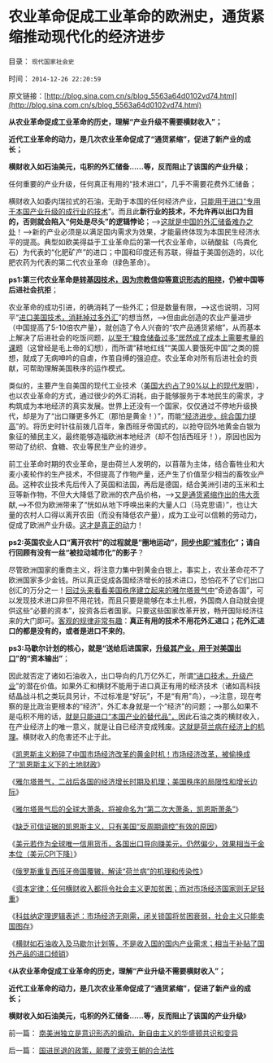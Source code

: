 # 农业革命促成工业革命的欧洲史，通货紧缩推动现代化的经济进步

目录： `现代国家社会史` 

时间： `2014-12-26 22:20:59` 

原文链接：[http://blog.sina.com.cn/s/blog_5563a64d0102vd74.html](http://blog.sina.com.cn/s/blog_5563a64d0102vd74.html)

**从农业革命促成工业革命的历史，理解“产业升级不需要横财收入”；**

**近代工业革命的动力，是几次农业革命促成了“通货紧缩”，促进了新产业的成长；**

**横财收入如石油美元，屯积的外汇储备……等，反而阻止了该国的产业升级**；

任何重要的产业升级，任何真正有用的“技术进口”，几乎不需要花费外汇储备；

横财收入如委内瑞拉式的石油，无助于本国的任何经济产业，[只能用于进口“专用于本国产业升级的成行业的技术](../../../2014/12/23/横财收入为何在经济学上，一般是对本国产业的诅咒？.md)”。而且此**新行业的技术，不允许再以出口为目的，否则就会陷入“何处是尽头”的逻辑悖论**；——>[这就是中国的外汇储备难办之处](../../../2008/7/17/在中国手中的外汇不是钱.md)！——>新的产业必须是以满足国内需求为效果，才能最终体现为本国民生经济水平的提高。典型如欧美得益于工业革命后的第一代农业革命，以硝酸盐（鸟粪化石）为代表的“化肥矿产”的进口；中国和印度还有苏联，得益于美国创造的，以化肥农药为代表的第二代农业革命（绿色革命）。

**ps1:第三代农业革命是[转基因技术，因为宗教信仰等意识形态的阻挠](../../../2014/8/29/福喜事件暴露的，中华暴民让人毛骨悚然的正义逻辑.md)，仍被中国等后进社会抗拒**；

农业革命的成功引进，的确消耗了一些外汇；但是数量有限，——>这也说明，习阿平“[进口美国技术，消耗掉过多外汇](../../../2009/2/17/有内需没垄断就会有先进技术.md)”的想当然，——>但由此创造的农业产量进步（中国提高了5-10倍农产量），就创造了令人兴奋的“农产品通货紧缩”，从而基本上解决了后进社会的吃饭问题，[以至于“粮食储备过多”居然成了成本上需要考量的课](../../../2009/1/4/能源就是粮食之茅于轼理论解释了中国粮食怪现象.md)题（这曾经是毛上帝的幻想），而所谓“耕地红线”“美国人要饿死中国”之类的臆想，就成了无病呻吟的自虐，作茧自缚的强迫症。农业革命对所有后进社会的贡献，可帮助理解美国秩序的运作模式。

类似的，主要产生自美国的现代工业技术（[美国大约占了90%以上的现代发明](../../../2012/7/8/监管不能创造价值，战争不能拉动技术，和创新教.md)），也以农业革命的方式，通过很少的外汇消耗，由于能够服务于本地民生的需求，才构筑成为本地经济的真实发展。世界上还没有一个国家，仅仅通过不停地升级换代，却是为了“出口赚更多外汇（那怕是黄金！）”，而能[“经济进步，综合国力提高](../../../2009/7/23/张五常大师对现代经济学的贡献史无前例.md)”的。将历史时针往前拨几百年，象西班牙帝国式的，以抢夺回外地黄金白银为象征的殖民主义，最终能够造福欧洲本地经济（却不包括西班牙！），原因也因为带动了纺织、食糖、农业等民生产业的进步。

前工业革命时期的农业革命，是由荷兰人发明的，以苜蓿为主体，结合畜牲业和大麦小麦轮作的生产技术，不但提高了作物产量，还产生了价值至少相当的畜牧业产品。这种农业技术先后传入了英国和法国，再后是德国，结合美洲引进的玉米和土豆等新作物，不但大大降低了欧洲的农产品价格，——>[又是通货紧缩作出的伟大贡](../../../2010/10/30/工业革命是通货紧缩和市场扩大而不是资本积累.md)献,——>不但为欧洲带来了“恍如从地下呼唤出来的大量人口（马克思语）”，也让大量的农村人口得以离开农田（而没有降低农产量），成为工业可以信赖的劳动力，促成了欧洲产业升级。[这才是真正的动](../../../2009/11/23/市场经济和服务业成长的生产力条件.md)力！

**ps2:英国农业人口“离开农村”的过程就是“圈地运动”，[同步也即“城市化](../../../2009/10/28/计划经济的城市化只会适得其反.md)”；请自行回顾有没有一丝“被拉动城市化”的影子**？

尽管欧洲国家的重商主义，将注意力集中到黄金白银上，事实上，农业革命花不了欧洲国家多少金钱。所以真正促成各国经济增长的技术进口，恐怕花不了它们出口创汇的万分之一！[回过头来看看美国秩序建立起来的雅尔塔景气中](../../../2014/11/11/二战后的雅尔塔景气，局限性和经济增长边际.md)“奇迹各国”，可以发现技术进口非但不用花钱，而且只要是能够在本土扎根，外国商人自动就会提供这些“必要的资本”，投资各后者国家。只要这些国家改革开放，畅开国际经济往来的大门即可。[客观的规律非常有趣](../../../2009/2/17/外汇储备买不来先进技术.md)：**真正有用的技术不用花外汇进口；花外汇进口的都是没有的，或者是进口不来的**。

**ps3:马歇尔计划的核心，就是“送给后进国家，[升级其产业，用于对美国出口](../../../2014/10/31/中国日本应感谢美国秩序，东亚经济奇迹的局限性和自欺欺人的GDP.md)”的“资本输出”**；

因此就否定了诸如石油收入，出口导向的几万亿外汇，所谓[“进口技术，升级产业](../../../2012/7/9/战争不能推动技术进步，技术对公有制社会没有贡献.md)”的潜在价值。如果外汇和横财不能用于进口真正有用的经济技术（诸如高科技结晶战斗机之类玩具另计，不过标准是“好玩”，不是“有用”鸟），——>注意，现在考察的是比政治更根本的“经济”，外汇本身就是一个“经济”的问题；——>那么如果不是屯积不用的话，[就是只能进口“本国产业的替代品”，](../../../2009/2/16/中国外汇储备买物资；美国政府可能就破产了.md)因此石油之类的横财收入，在产业经济上的唯一意义，就是让自已经济变成残废。[这就是荷兰病在经济上的机理](../../../2014/12/18/俄罗斯重蹈西班牙帝国覆辙，俄国“荷兰病”的机理和传染性.md)。横财收入的危害还不止于此。

《[凯恩斯主义粉碎了中国市场经济改革的黄金时机！市场经济改革，被偷换成了“凯恩斯主义下的土地财政](../../../2014/11/8/凯恩斯主义粉碎了中国市场经济改革的黄金时机！.md)》

《[雅尔塔景气，二战后各国的经济增长时期及机理；美国秩序的局限性和增长边际](../../../2014/11/11/二战后的雅尔塔景气，局限性和经济增长边际.md)》

《[雅尔塔景气后的全球大萧条，将被命名为“第二次大萧条，凯恩斯萧条”](../../../2014/11/13/经济周期理论全部错误，反周期调控都是无理手.md)》

《[缺乏可信证据的凯恩斯主义，只有美国“反周期调控”有效的原因](../../../2014/11/21/从美国凯恩斯主义的宣传，观察美国特殊利益集团的左倾和自利.md)》

《[美元若作为全球唯一信用货币，各国出口导向赚美元，仍然偏少，效果相当于金本位（美元CPI下降）](../../../2014/11/28/为什么只有美元凯恩斯主义成功，只有美国反周期调控成功？.md)》

《[俄罗斯重复西班牙帝国覆辙，解读“荷兰病”的机理和传染性](../../../2014/12/18/俄罗斯重蹈西班牙帝国覆辙，俄国“荷兰病”的机理和传染性.md)》

《[资本定律：任何横财收入都将令社会主义更加贫困；而对市场经济国家则无足轻重](../../../2014/12/20/资本定律：石油是魔鬼的排泄物，让社会主义国家更贫困.md)》

《[科兹纳定理逻辑表述：市场经济无刚需，闭关锁国将贫困衰弱，社会主义只能卖国图存](../../../2014/12/21/科兹纳定理：市场经济无刚需！刚需的社会主义总是灾难深重.md)》

《[横财如石油收入及马歇尔计划等，不是收入国的国内产业需求；相当于补贴了国外产品的进口倾销](../../../2014/12/23/横财收入为何在经济学上，一般是对本国产业的诅咒？.md)》

《**从农业革命促成工业革命的历史，理解“产业升级不需要横财收入”；**

**近代工业革命的动力，是几次农业革命促成了“通货紧缩”，促进了新产业的成长；**

**横财收入如石油美元，屯积的外汇储备……等，反而阻止了该国的产业升级**》

前一篇： [南美洲独立是意识形态的煽动，新自由主义的华盛顿共识和变异](../../../2014/12/27/南美洲独立是意识形态的煽动，新自由主义的华盛顿共识和变异.md)

后一篇： [国进民退的政策，颠覆了波旁王朝的合法性](../../../2014/12/26/国进民退的政策，颠覆了波旁王朝的合法性.md)

